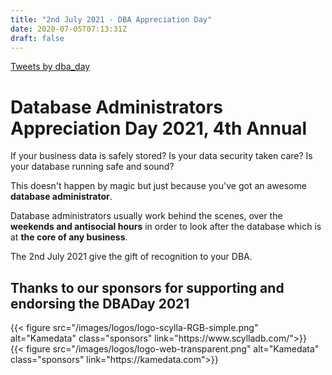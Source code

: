 ```yaml
---
title: "2nd July 2021 - DBA Appreciation Day"
date: 2020-07-05T07:13:31Z
draft: false
---
```

<div class="twitter-container">
<a class="twitter-timeline" data-width="300" data-height="900" href="https://twitter.com/dba_day?ref_src=twsrc%5Etfw">Tweets by dba_day</a> <script async src="https://platform.twitter.com/widgets.js" charset="utf-8"></script>
</div>

# Database Administrators Appreciation Day 2021, 4th Annual

If your business data is safely stored?
Is your data security taken care?
Is your database running safe and sound?

This doesn't happen by magic but just because you've got an awesome **database administrator**.

Database administrators usually work behind the scenes, over the **weekends and antisocial hours** in order to look after the database which is at **the core of any business**.

The 2nd July 2021 give the gift of recognition to your DBA.

## Thanks to our sponsors for supporting and endorsing the DBADay 2021

<div class="sponsors">{{< figure src="/images/logos/logo-scylla-RGB-simple.png"  alt="Kamedata" class="sponsors" link="https://www.scylladb.com/">}}</div>
<div class="sponsors">{{< figure src="/images/logos/logo-web-transparent.png" alt="Kamedata" class="sponsors" link="https://kamedata.com">}}</div>
